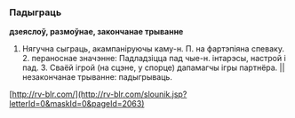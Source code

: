 ### Падыграць
**дзеяслоў, размоўнае, закончанае трыванне**

1. Нягучна сыграць, акампаніруючы каму-н. П. на фартэпіяна спеваку. 2. пераноснае значэнне: Падладзіцца пад чые-н. інтарэсы, настрой і пад. 3. Сваёй ігрой (на сцэне, у спорце) дапамагчы ігры партнёра. || незакончанае трыванне: падыгрываць.

<a rel="author">[http://rv-blr.com/](http://rv-blr.com/slounik.jsp?letterId=0&maskId=0&pageId=2063)</a>
